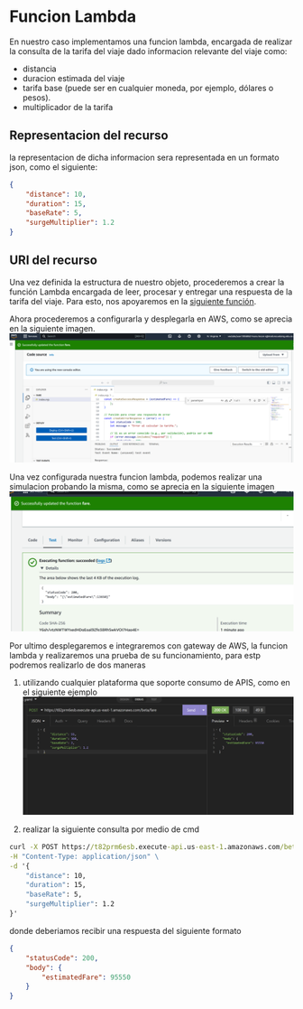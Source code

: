 # Funcion Lambda

En nuestro caso implementamos una funcion lambda, encargada de realizar la consulta de la tarifa del viaje dado informacion relevante del viaje como:

- distancia
- duracion estimada del viaje
- tarifa base (puede ser en cualquier moneda, por ejemplo, dólares o pesos).
- multiplicador de la tarifa



## Representacion del recurso

la representacion de dicha informacion sera representada en un formato json, como el siguiente:

```json
{
    "distance": 10,
    "duration": 15,
    "baseRate": 5,
    "surgeMultiplier": 1.2
}
```
## URI del recurso 


Una vez definida la estructura de nuestro objeto, procederemos a crear la función Lambda encargada de leer, procesar y entregar una respuesta de la tarifa del viaje. Para esto, nos apoyaremos en la [siguiente función](fare-lambda-function.js).


Ahora procederemos a configurarla y desplegarla en AWS, como se aprecia en la siguiente imagen.
![alt text](../docs/img/01-desplegando-lambda.png)


Una vez configurada nuestra funcion lambda, podemos realizar una simulacion probando la misma, como se aprecia en la siguiente imagen
![alt text](../docs/img/02-probando-lambda.png)


Por ultimo desplegaremos e integraremos con gateway de AWS, la funcion lambda y realizaremos una prueba de su funcionamiento, para estp podremos realizarlo de dos maneras


1. utilizando cualquier plataforma que soporte consumo de APIS, como en el siguiente ejemplo
![alt text](../docs/img/03-probando-lambda-gateway.png)

2. realizar la siguiente consulta por medio de cmd

```cmd
curl -X POST https://t82prm6esb.execute-api.us-east-1.amazonaws.com/beta/fare \
-H "Content-Type: application/json" \
-d '{
    "distance": 10,
    "duration": 15,
    "baseRate": 5,
    "surgeMultiplier": 1.2
}'
```

donde deberiamos recibir una respuesta del siguiente formato

```json
{
	"statusCode": 200,
	"body": {
		"estimatedFare": 95550
	}
}
```